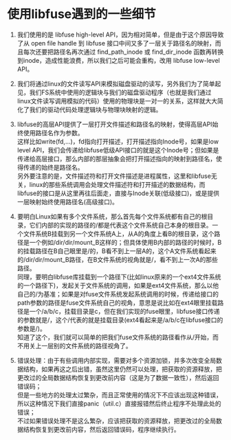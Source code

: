 # 使用libfuse遇到的一些细节

1. 我们使用的是 libfuse high-level API，因为相对简单，但是由于这个原因导致了从 open file handle 到 libfuse 接口中间又多了一层关于路径名的映射，而且每次还要把路径名再次通过 find_path_inode 或 find_dir_inode 函数再转换到inode，造成性能浪费，所以我们之后可能会重构，改用 libfuse low-level API。

2. 我们将通过linux的文件读写API来模拟磁盘驱动的读写，另外我们为了简单起见，我们FS系统中使用的逻辑块与我们的磁盘驱动程序（也就是我们通过linux文件读写调用模拟的代码）使用的物理块是一对一的关系，这样就大大简化了我们的驱动代码处理逻辑块与物理块映射的逻辑。

3. libfuse的高层API提供了一层打开文件描述和路径名的映射，使得高层API始终使用路径名作为参数。  
这样比如write(fd,...)，fd指向打开描述，打开描述指向Inode号，如果是low level API，我们会传递给libfuse低级API接口的就是这个Inode号；但如果是传递给高层接口，那么内部的那层抽象会把打开描述指向的映射到路径名，使得传递的始终是路径名。  
另外要注意的是，文件描述符和打开文件描述是进程属性，这里和libfuse无关，linux的那些系统调用会处理文件描述符和打开描述的数据结构，而libfuse的接口是从这里再往后面走，直接与Inode关联(低级接口)，或是提供一层映射始终使用路径名(高级接口)。

4. 要明白Linux如果有多个文件系统，那么首先每个文件系统都有自己的根目录，它们内部的实现的路径的/都是代表这个文件系统自己本身的根目录。一个文件系统B挂载到另一个文件系统A上，从A的角度上看B的根目录，这个路径是一个例如/dir/dir/mount_B这样的；但具体使用B内部的路径的时候时，B的挂载路径在B自己眼里是/的，B看不到上一层A的，这个A文件系统看起来的/dir/dir/mount_B路径，在B文件系统的视角就是/，看不到上一次A的那些路径。  
同理，要明白libfuse库挂载到一个路径下(比如linux原来的一个ext4文件系统的一个路径下)，发起关于文件系统的调用，如果是ext4文件系统，那么以他自己的/为基准；如果是对fuse文件系统发起系统调用的时候，传递给接口的path参数的路径是fuse文件系统自己的视角，意思是说比如在ext4眼里挂载路径是一个/a/b/c，挂载目录是c，但在我们实现的fuse眼里，libfuse接口传递的参数就是/，这个/代表的就是挂载目录(ext4看起来是/a/b/c在libfuse接口的参数是/)。  
知道了这个，我们就可以简单的把我们fuse文件系统的路径看作从/开始，而不用关上一层别的文件系统的路径视角了。

5. 错误处理：由于有些调用内部实现，需要对多个资源加锁，并多次改变全局数据结构，如果再这之后出错，虽然这里仍然可以处理，把获取的资源释放，把更改过的全局数据结构恢复到更改前内容（这是为了数据一致性），然后返回错误码；  
但是一些地方的处理太过繁杂，而且正常使用的情况下不应该出现这种错误，所以这种情况下我们直接panic（util.c）直接报错然后终止程序不处理此处的错误；  
不过如果错误处理不是这么繁杂，应该把获取的资源释放，把更改过的全局数据结构恢复到更改前内容，然后返回错误码，程序继续执行。
